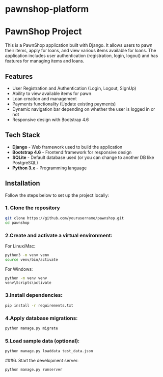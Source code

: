 # pawnshop-platform
# PawnShop Project
This is a PawnShop application built with Django. It allows users to pawn their items, apply for loans, and view various items available for loans. The application includes user authentication (registration, login, logout) and has features for managing items and loans.
## Features
- User Registration and Authentication (Login, Logout, SignUp)
- Ability to view available items for pawn
- Loan creation and management
- Payments functionality (Update existing payments)
- Dynamic navigation bar depending on whether the user is logged in or not
- Responsive design with Bootstrap 4.6
## Tech Stack
- **Django** - Web framework used to build the application
- **Bootstrap 4.6** - Frontend framework for responsive design
- **SQLite** - Default database used (or you can change to another DB like PostgreSQL)
- **Python 3.x** - Programming language
## Installation
Follow the steps below to set up the project locally:
### 1. Clone the repository
  ```bash
  git clone https://github.com/yourusername/pawnshop.git
  cd pawnshop
  ```
### 2.Create and activate a virtual environment:
For Linux/Mac:
  ```bash
  python3 -m venv venv
  source venv/bin/activate
  ```
  For Windows:
  ```bash
  python -m venv venv
  venv\Scripts\activate
  ```
### 3.Install dependencies:
  ```bash
  pip install -r requirements.txt
  ```
### 4.Apply database migrations:
  ```bash
  python manage.py migrate
  ```
### 5.Load sample data (optional):
  ```bash
  python manage.py loaddata test_data.json
  ```
###6. Start the development server:
  ```bash
  python manage.py runserver
  ```

